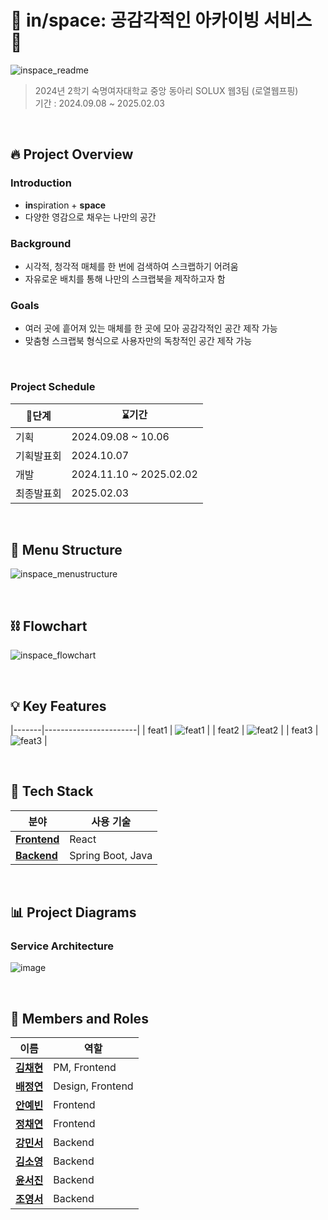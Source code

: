 # 📌 **in/space: 공감각적인 아카이빙 서비스** 📌

![inspace_readme](https://github.com/user-attachments/assets/d7d501d9-79b1-4fc3-a6be-12a3db0bf416)

> 2024년 2학기 숙명여자대학교 중앙 동아리 SOLUX 웹3팀 (로열웹프핑) <br />
> 기간 : 2024.09.08 ~ 2025.02.03 </br>

</br>

## 🔥 **Project Overview**

### Introduction
- **in**spiration + **space**
- 다양한 영감으로 채우는 나만의 공간

### Background
- 시각적, 청각적 매체를 한 번에 검색하여 스크랩하기 어려움
- 자유로운 배치를 통해 나만의 스크랩북을 제작하고자 함

### Goals
- 여러 곳에 흩어져 있는 매체를 한 곳에 모아 공감각적인 공간 제작 가능
- 맞춤형 스크랩북 형식으로 사용자만의 독창적인 공간 제작 가능


</br>

### Project Schedule

|    🚩단계           | ⌛기간              |
|----------------|------------------------|
| 기획           | 2024.09.08 ~ 10.06        |
| 기획발표회      | 2024.10.07              |
| 개발           | 2024.11.10 ~ 2025.02.02   |
| 최종발표회      | 2025.02.03               |

</br>

## 🧩 **Menu Structure**
![inspace_menustructure](https://github.com/user-attachments/assets/21f8ee15-6e3a-47db-8d36-7eda441870d4)

</br>

## ⛓️ **Flowchart**
![inspace_flowchart](https://github.com/user-attachments/assets/d50f2cfa-fee1-45b5-8ec2-f053aadd5d83)

</br>

## 💡 **Key Features**
|-------|-----------------------|
| feat1 | ![feat1](https://github.com/user-attachments/assets/387f2df4-a7b4-4d84-acb4-e36227f136f3) |
| feat2 | ![feat2](https://github.com/user-attachments/assets/e31b38c2-e1e9-4a8a-8dd5-802dd09ccb9f) |
| feat3 | ![feat3](https://github.com/user-attachments/assets/21d0cca3-9567-421b-ad31-b411ddd1cb06) |

</br>

## 🔧 **Tech Stack**

| **분야**       | **사용 기술**                                 | 
|----------------|---------------------------------------------|   
| **[Frontend](https://github.com/2024-2-SOLUX-in-space/inspace-frontend)**   | React                       |
| **[Backend](https://github.com/2024-2-SOLUX-in-space/inspace-backend)**    | Spring Boot, Java   

</br>

##  📊 **Project Diagrams**


### Service Architecture
![image](https://github.com/user-attachments/assets/b834b1c4-891e-49d1-8401-9e4ef62f0764)

</br>

## 👥 **Members and Roles**

| **이름**            | **역할**              |
|---------------------|-----------------------|
| [**김채현**](https://github.com/chaehyeon03)    | PM, Frontend |
| [**배정연**](https://github.com/bluishflame)  | Design, Frontend  |
| [**안예빈**](https://github.com/ye-bean) | Frontend |
| [**정채연**](https://github.com/chaeyeon-jung)     | Frontend  |
| [**강민서**](https://github.com/1224kang)     | Backend  |
| [**김소영**](https://github.com/soyoung2118)     | Backend  |
| [**윤서진**](https://github.com/Y00NSJ)     | Backend  |
| [**조영서**](https://github.com/jjwm10625)     | Backend  |

</br>
